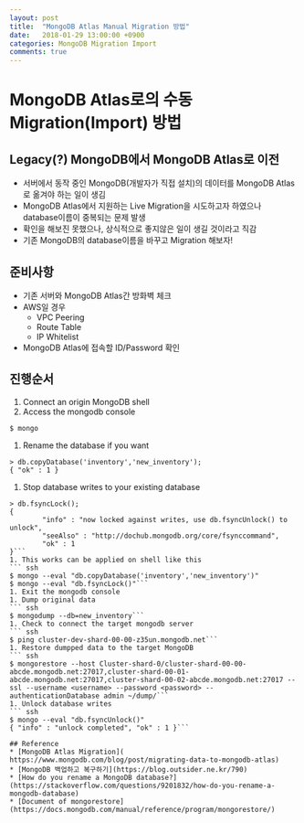 ```yaml
---
layout: post
title:  "MongoDB Atlas Manual Migration 방법"
date:   2018-01-29 13:00:00 +0900
categories: MongoDB Migration Import
comments: true
---
```

# MongoDB Atlas로의 수동 Migration(Import) 방법

## Legacy(?) MongoDB에서 MongoDB Atlas로 이전
- 서버에서 동작 중인 MongoDB(개발자가 직접 설치)의 데이터를 MongoDB Atlas로 옮겨야 하는 일이 생김
- MongoDB Atlas에서 지원하는 Live Migration을 시도하고자 하였으나 database이름이 중복되는 문제 발생
- 확인을 해보진 못했으나, 상식적으로 좋지않은 일이 생길 것이라고 직감
- 기존 MongoDB의 database이름을 바꾸고 Migration 해보자!

## 준비사항
  - 기존 서버와 MongoDB Atlas간 방화벽 체크
  - AWS일 경우
    - VPC Peering
    - Route Table
    - IP Whitelist
  - MongoDB Atlas에 접속할 ID/Password 확인

## 진행순서
1. Connect an origin MongoDB shell
1. Access the mongodb console  
``` ssh
$ mongo
```
1. Rename the database if you want  
``` sssh
> db.copyDatabase('inventory','new_inventory');
{ "ok" : 1 }
```
1. Stop database writes to your existing database  
``` ssh
> db.fsyncLock();
{
        "info" : "now locked against writes, use db.fsyncUnlock() to unlock",
        "seeAlso" : "http://dochub.mongodb.org/core/fsynccommand",
        "ok" : 1
}```
1. This works can be applied on shell like this  
``` ssh
$ mongo --eval "db.copyDatabase('inventory','new_inventory')"
$ mongo --eval "db.fsyncLock()"```
1. Exit the mongodb console
1. Dump original data  
``` ssh
$ mongodump --db=new_inventory```
1. Check to connect the target mongodb server  
``` ssh
$ ping cluster-dev-shard-00-00-z35un.mongodb.net```
1. Restore dumpped data to the target MongoDB  
``` ssh
$ mongorestore --host Cluster-shard-0/cluster-shard-00-00-abcde.mongodb.net:27017,cluster-shard-00-01-abcde.mongodb.net:27017,cluster-shard-00-02-abcde.mongodb.net:27017 --ssl --username <username> --password <password> --authenticationDatabase admin ~/dump/```
1. Unlock database writes  
``` ssh
$ mongo --eval "db.fsyncUnlock()"
{ "info" : "unlock completed", "ok" : 1 }```

## Reference
* [MongoDB Atlas Migration]( https://www.mongodb.com/blog/post/migrating-data-to-mongodb-atlas)  
* [MongoDB 백업하고 복구하기](https://blog.outsider.ne.kr/790)  
* [How do you rename a MongoDB database?](https://stackoverflow.com/questions/9201832/how-do-you-rename-a-mongodb-database)  
* [Document of mongorestore](https://docs.mongodb.com/manual/reference/program/mongorestore/)
